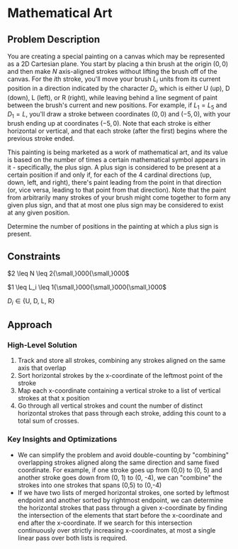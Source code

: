 # Mathematical Art

## Problem Description

You are creating a special painting on a canvas which may be represented as a 2D Cartesian plane. You start by placing a thin brush at the origin $(0,0)$ and then make $N$ axis-aligned strokes without lifting the brush off of the canvas. For the $i\text{th}$ stroke, you'll move your brush $L_i$ units from its current position in a direction indicated by the character $D_i$, which is either U (up), D (down), L (left), or R (right), while leaving behind a line segment of paint between the brush's current and new positions. For example, if $L_1=L_5$ and $D_1=L$, you'll draw a stroke between coordinates $(0,0)$ and $(−5,0)$, with your brush ending up at coordinates $(−5,0)$. Note that each stroke is either horizontal or vertical, and that each stroke (after the first) begins where the previous stroke ended.

This painting is being marketed as a work of mathematical art, and its value is based on the number of times a certain mathematical symbol appears in it - specifically, the plus sign. A plus sign is considered to be present at a certain position if and only if, for each of the 4 cardinal directions (up, down, left, and right), there's paint leading from the point in that direction (or, vice versa, leading to that point from that direction). Note that the paint from arbitrarily many strokes of your brush might come together to form any given plus sign, and that at most one plus sign may be considered to exist at any given position.

Determine the number of positions in the painting at which a plus sign is present.

## Constraints

$2 \leq N \leq 2{\small,}000{\small,}000$

$1 \leq L_i \leq 1{\small,}000{\small,}000{\small,}000$

$D_i \in \{\text{U, D, L, R}\}$

## Approach

### High-Level Solution

1. Track and store all strokes, combining any strokes aligned on the same axis that overlap
2. Sort horizontal strokes by the x-coordinate of the leftmost point of the stroke
3. Map each x-coordinate containing a vertical stroke to a list of vertical strokes at that x position
4. Go through all vertical strokes and count the number of distinct horizontal strokes that pass through each stroke, adding this count to a total sum of crosses.

### Key Insights and Optimizations

- We can simplify the problem and avoid double-counting by "combining" overlapping strokes aligned along the same direction and same fixed coordinate. For example, if one stroke goes up from (0,0) to (0, 5) and another stroke goes down from (0, 1) to (0, -4), we can "combine" the strokes into one strokes that spans (0,5) to (0,-4)
- If we have two lists of merged horizontal strokes, one sorted by leftmost endpoint and another sorted by rightmost endpoint, we can determine the horizontal strokes that pass through a given x-coordinate by finding the intersection of the elements that start before the x-coordinate and end after the x-coordinate. If we search for this intersection continuously over strictly increasing x-coordinates, at most a single linear pass over both lists is required.
